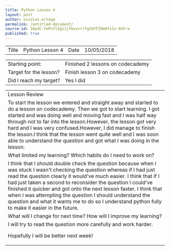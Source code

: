 ```yaml
---
title: Python Lesson 4
layout: post
author: nicolas.ortega
permalink: /untitled-document/
source-id: 16p4C-YwPxYl5gi1jfmsvvrrfgtUYFZOm6fs1s-6VV-w
published: true
---
```

<table>
  <tr>
    <td>Title</td>
    <td>Python
Lesson 4</td>
    <td>Date</td>
    <td>10/05/2018</td>
  </tr>
</table>


<table>
  <tr>
    <td>Starting point:</td>
    <td>Finished 2 lessons on codecademy</td>
  </tr>
  <tr>
    <td>Target for the lesson?</td>
    <td>Finish lesson 3 on codecademy</td>
  </tr>
  <tr>
    <td>Did I reach my target? 
</td>
    <td>Yes I did</td>
  </tr>
</table>


<table>
  <tr>
    <td>Lesson Review</td>
  </tr>
  <tr>
    <td>To start the lesson we entered and straight away and started to do a lesson on codecademy. Then we got to start learning. I got started and was doing well and moving fast and I was half way through not to far into the lesson.However, the lesson got very hard and I was very confused.However, I did manage to finish the lesson.I think that the lesson went quite well and I was soon able to understand the question and got what I was doing in the lesson.</td>
  </tr>
  <tr>
    <td>What limited my learning? Which habits do I need to work on? </td>
  </tr>
  <tr>
    <td>I think that I should double check the question because when I was stuck I wasn't checking the question whereas if I had just read the question clearly it would’ve much easier. I think that if I had just taken a second to reconsider the question I could’ve finished it quicker and got onto the next lesson faster.
I think that when I was attempting the question I should understand the question and what it wants me to do so I understand python fully to make it easier in the future. </td>
  </tr>
  <tr>
    <td>What will I change for next time? How will I improve my learning?</td>
  </tr>
  <tr>
    <td>I will try to read the question more carefully and work harder.

Hopefully I will be better next week!</td>
  </tr>
</table>


